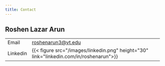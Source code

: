 ```yaml
---
title: Contact
---
```


Roshen Lazar Arun
---
|  |  |
| ----- | -------- |
| Email     | roshenarun3@vt.edu  |
| Linkedin |{{< figure src="/images/linkedin.png" height="30" link="linkedin.com/in/roshenarun">}}|




